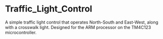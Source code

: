# Traffic_Light_Control
A simple traffic light control that operates North-South and East-West, along with a crosswalk light.
Designed for the ARM processor on the TM4C123 microcontroller.
